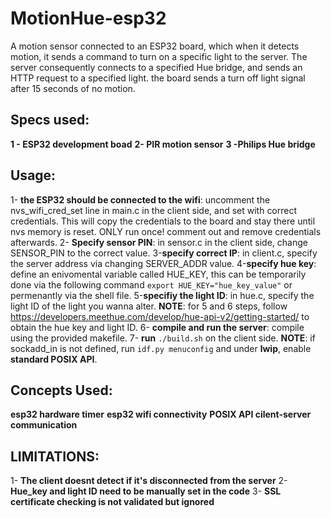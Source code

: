 # MotionHue-esp32
A motion sensor connected to an ESP32 board, which when it detects motion, it sends a command to turn on a specific light to the server. The server consequently connects to a specified Hue bridge, and sends an HTTP request to a specified light. the board sends a turn off light signal after 15 seconds of no motion.

## Specs used:
**1 - ESP32 development boad**
**2- PIR motion sensor**
**3 -Philips Hue bridge**

## Usage:

1- **the ESP32 should be connected to the wifi**: uncomment the nvs_wifi_cred_set line in main.c in the client side, and set with correct credentials. This will copy the credentials to the board and stay there until nvs memory is reset. ONLY run once! comment out and remove credentials afterwards.
2- **Specify sensor PIN**: in sensor.c in the client side, change SENSOR_PIN to the correct value.
3-**specify correct IP**: in client.c, specify the server address via changing SERVER_ADDR value.
4-**specify hue key**: define an enivomental variable called HUE_KEY, this can be temporarily done via the following command `export HUE_KEY="hue_key_value"` or permenantly via the shell file. 
5-**specifiy the light ID**: in hue.c, specify the light ID of the light you wanna alter.
**NOTE**: for 5 and 6 steps, follow https://developers.meethue.com/develop/hue-api-v2/getting-started/ to obtain the hue key and light ID.
6- **compile and run the server**: compile using the provided makefile.
7-  **run** `./build.sh`  on the client side.
**NOTE**: if sockadd_in is not defined, run `idf.py menuconfig` and under **lwip**, enable **standard POSIX API**.

## Concepts Used:
**esp32 hardware timer**
**esp32 wifi connectivity**
**POSIX API cilent-server communication**


## LIMITATIONS:
1- **The client doesnt detect if it's disconnected from the server**
2- **Hue_key and light ID need to be manually set in the code**
3- **SSL certificate checking is not validated but ignored**
